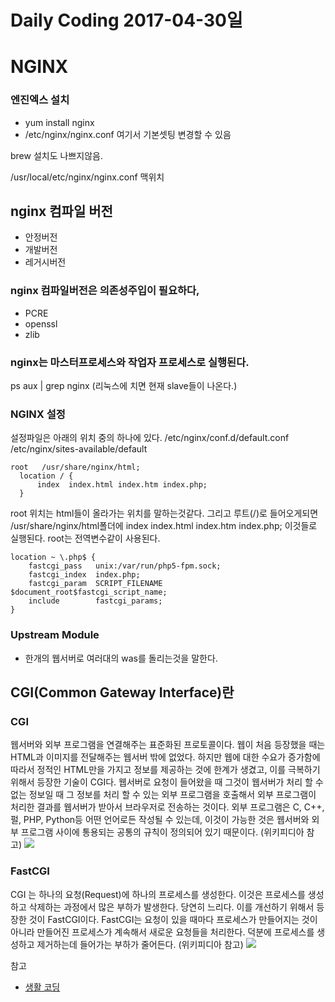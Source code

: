 # Daily Coding 2017-04-30일

# NGINX
### 엔진엑스 설치
  * yum install nginx
  *  /etc/nginx/nginx.conf 여기서 기본셋팅 변경할 수 있음

brew 설치도 나쁘지않음.

/usr/local/etc/nginx/nginx.conf 맥위치

## nginx 컴파일 버전
* 안정버전
* 개발버전
* 레거시버전

### nginx 컴파일버전은 의존성주입이 필요하다,
* PCRE
* openssl
* zlib
### nginx는 마스터프로세스와 작업자 프로세스로 실행된다.
ps aux | grep nginx (리눅스에 치면 현재 slave들이 나온다.)

### NGINX 설정
설정파일은 아래의 위치 중의 하나에 있다.
/etc/nginx/conf.d/default.conf
/etc/nginx/sites-available/default
```
root   /usr/share/nginx/html;
  location / {
      index  index.html index.htm index.php;
  }
```
root 위치는 html들이 올라가는 위치를 말하는것같다. 그리고 루트(/)로 들어오게되면 /usr/share/nginx/html폴더에  index  index.html index.htm index.php; 이것들로 실행된다. root는 전역변수같이 사용된다.
```
location ~ \.php$ {
    fastcgi_pass   unix:/var/run/php5-fpm.sock;
    fastcgi_index  index.php;
    fastcgi_param  SCRIPT_FILENAME  $document_root$fastcgi_script_name;
    include        fastcgi_params;
}
```

### Upstream Module
* 한개의 웹서버로 여러대의 was를 돌리는것을 말한다.



## CGI(Common Gateway Interface)란
### CGI
웹서버와 외부 프로그램을 연결해주는 표준화된 프로토콜이다. 웹이 처음 등장했을 때는 HTML과 이미지를 전달해주는 웹서버 밖에 없었다. 하지만 웹에 대한 수요가 증가함에 따라서 정적인 HTML만을 가지고 정보를 제공하는 것에 한계가 생겼고, 이를 극복하기 위해서 등장한 기술이 CGI다. 웹서버로 요청이 들어왔을 때 그것이 웹서버가 처리 할 수 없는 정보일 때 그 정보를 처리 할 수 있는 외부 프로그램을 호출해서 외부 프로그램이 처리한 결과를 웹서버가 받아서 브라우저로 전송하는 것이다. 외부 프로그램은 C, C++, 펄, PHP, Python등 어떤 언어로든 작성될 수 있는데, 이것이 가능한 것은 웹서버와 외부 프로그램 사이에 통용되는 공통의 규칙이 정의되어 있기 때문이다. (위키피디아 참고)
![](https://s3.ap-northeast-2.amazonaws.com/opentutorials-user-file/module/384/1398.gif)
### FastCGI
CGI 는 하나의 요청(Request)에 하나의 프로세스를 생성한다. 이것은 프로세스를 생성하고 삭제하는 과정에서 많은 부하가 발생한다. 당연히 느리다. 이를 개선하기 위해서 등장한 것이 FastCGI이다. FastCGI는 요청이 있을 때마다 프로세스가 만들어지는 것이 아니라 만들어진 프로세스가 계속해서 새로운 요청들을 처리한다. 덕분에 프로세스를 생성하고 제거하는데 들어가는 부하가 줄어든다. (위키피디아 참고)
![](https://s3.ap-northeast-2.amazonaws.com/opentutorials-user-file/module/384/1397.gif)








참고
* [생활 코딩](https://opentutorials.org/module/432/3742)
